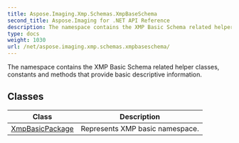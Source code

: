 ```yaml
---
title: Aspose.Imaging.Xmp.Schemas.XmpBaseSchema
second_title: Aspose.Imaging for .NET API Reference
description: The namespace contains the XMP Basic Schema related helper classes constants and methods that provide basic descriptive information
type: docs
weight: 1030
url: /net/aspose.imaging.xmp.schemas.xmpbaseschema/
---
```

The namespace contains the XMP Basic Schema related helper classes, constants and methods that provide basic descriptive information.

## Classes

| Class | Description |
| --- | --- |
| [XmpBasicPackage](./xmpbasicpackage/) | Represents XMP basic namespace. |


